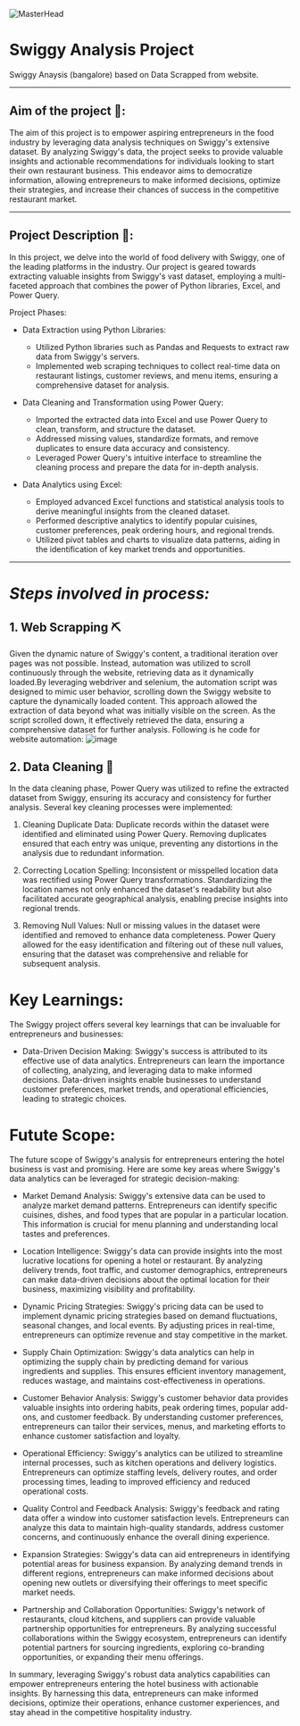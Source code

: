 ![MasterHead](https://cdn.dribbble.com/users/1197989/screenshots/5585685/media/139eef797b4034c31cd8189a717c2022.gif)

# Swiggy Analysis Project
Swiggy Anaysis (bangalore) based on Data Scrapped from website.

---

## Aim of the project 🎯:

The aim of this project is to empower aspiring entrepreneurs in the food industry by leveraging data analysis techniques on Swiggy's extensive dataset. By analyzing Swiggy's data, the project seeks to provide valuable insights and actionable recommendations for individuals looking to start their own restaurant business. This endeavor aims to democratize information, allowing entrepreneurs to make informed decisions, optimize their strategies, and increase their chances of success in the competitive restaurant market.

---

## Project Description 📃:
In this project, we delve into the world of food delivery with Swiggy, one of the leading platforms in the industry. Our project is geared towards extracting valuable insights from Swiggy's vast dataset, employing a multi-faceted approach that combines the power of Python libraries, Excel, and Power Query.

Project Phases:

- Data Extraction using Python Libraries:
  - Utilized Python libraries such as Pandas and Requests to extract raw data from Swiggy's servers.
  - Implemented web scraping techniques to collect real-time data on restaurant listings, customer reviews, and menu items, ensuring a comprehensive dataset for analysis.

- Data Cleaning and Transformation using Power Query:
  - Imported the extracted data into Excel and use Power Query to clean, transform, and structure the dataset.
  - Addressed missing values, standardize formats, and remove duplicates to ensure data accuracy and consistency.
  - Leveraged Power Query's intuitive interface to streamline the cleaning process and prepare the data for in-depth analysis.

- Data Analytics using Excel:
  - Employed advanced Excel functions and statistical analysis tools to derive meaningful insights from the cleaned dataset.
  - Performed descriptive analytics to identify popular cuisines, customer preferences, peak ordering hours, and regional trends.
  - Utilized pivot tables and charts to visualize data patterns, aiding in the identification of key market trends and opportunities.

---

# _Steps involved in process:_

## 1. Web Scrapping ⛏️
Given the dynamic nature of Swiggy's content, a traditional iteration over pages was not possible. Instead, automation was utilized to scroll continuously through the website, retrieving data as it dynamically loaded.By leveraging webdriver and selenium, the automation script was designed to mimic user behavior, scrolling down the Swiggy website to capture the dynamically loaded content. This approach allowed the extraction of data beyond what was initially visible on the screen. As the script scrolled down, it effectively retrieved the data, ensuring a comprehensive dataset for further analysis. Following is he code for website automation:
![image](https://github.com/Prakash-Khatri/Swiggy_Analysis/assets/133597202/e3f73b58-9e4b-4400-9de5-a5a70ac8b59c)

## 2. Data Cleaning 🧹

In the data cleaning phase, Power Query was utilized to refine the extracted dataset from Swiggy, ensuring its accuracy and consistency for further analysis. Several key cleaning processes were implemented:

1. Cleaning Duplicate Data:
    Duplicate records within the dataset were identified and eliminated using Power Query. Removing duplicates ensured that each entry was unique, preventing any distortions in the analysis due to redundant information.

2. Correcting Location Spelling:
    Inconsistent or misspelled location data was rectified using Power Query transformations. Standardizing the location names not only enhanced the dataset's readability but also facilitated accurate geographical analysis, enabling precise insights into regional trends.

3. Removing Null Values:
    Null or missing values in the dataset were identified and removed to enhance data completeness. Power Query allowed for the easy identification and filtering out of these null values, ensuring that the dataset was comprehensive and reliable for subsequent analysis.

# Key Learnings:
The Swiggy project offers several key learnings that can be invaluable for entrepreneurs and businesses:
  - Data-Driven Decision Making: Swiggy's success is attributed to its effective use of data analytics. Entrepreneurs can learn the importance of collecting, analyzing, and leveraging data to make informed decisions. Data-driven insights enable businesses to understand customer preferences, market trends, and operational efficiencies, leading to strategic choices.


# Futute Scope:
The future scope of Swiggy's analysis for entrepreneurs entering the hotel business is vast and promising. Here are some key areas where Swiggy's data analytics can be leveraged for strategic decision-making:

  - Market Demand Analysis: Swiggy's extensive data can be used to analyze market demand patterns. Entrepreneurs can identify specific cuisines, dishes, and food types that are popular in a particular location. This information is crucial for menu planning and understanding local tastes and preferences.

  - Location Intelligence: Swiggy's data can provide insights into the most lucrative locations for opening a hotel or restaurant. By analyzing delivery trends, foot traffic, and customer demographics, entrepreneurs can make data-driven decisions about the optimal location for their business, maximizing visibility and profitability.

  - Dynamic Pricing Strategies: Swiggy's pricing data can be used to implement dynamic pricing strategies based on demand fluctuations, seasonal changes, and local events. By adjusting prices in real-time, entrepreneurs can optimize revenue and stay competitive in the market.

  - Supply Chain Optimization: Swiggy's data analytics can help in optimizing the supply chain by predicting demand for various ingredients and supplies. This ensures efficient inventory management, reduces wastage, and maintains cost-effectiveness in operations.

  - Customer Behavior Analysis: Swiggy's customer behavior data provides valuable insights into ordering habits, peak ordering times, popular add-ons, and customer feedback. By understanding customer preferences, entrepreneurs can tailor their services, menus, and marketing efforts to enhance customer satisfaction and loyalty.

  - Operational Efficiency: Swiggy's analytics can be utilized to streamline internal processes, such as kitchen operations and delivery logistics. Entrepreneurs can optimize staffing levels, delivery routes, and order processing times, leading to improved efficiency and reduced operational costs.

  - Quality Control and Feedback Analysis: Swiggy's feedback and rating data offer a window into customer satisfaction levels. Entrepreneurs can analyze this data to maintain high-quality standards, address customer concerns, and continuously enhance the overall dining experience.

  - Expansion Strategies: Swiggy's data can aid entrepreneurs in identifying potential areas for business expansion. By analyzing demand trends in different regions, entrepreneurs can make informed decisions about opening new outlets or diversifying their offerings to meet specific market needs.

  - Partnership and Collaboration Opportunities: Swiggy's network of restaurants, cloud kitchens, and suppliers can provide valuable partnership opportunities for entrepreneurs. By analyzing successful collaborations within the Swiggy ecosystem, entrepreneurs can identify potential partners for sourcing ingredients, exploring co-branding opportunities, or expanding their menu offerings.

In summary, leveraging Swiggy's robust data analytics capabilities can empower entrepreneurs entering the hotel business with actionable insights. By harnessing this data, entrepreneurs can make informed decisions, optimize their operations, enhance customer experiences, and stay ahead in the competitive hospitality industry.
